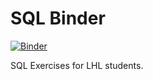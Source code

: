 # SQL Binder

[![Binder](https://mybinder.org/badge_logo.svg)](https://mybinder.org/v2/gh/sedv8808/sql_binder_exercise/main)

SQL Exercises for LHL students.
